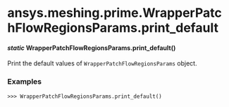 # ansys.meshing.prime.WrapperPatchFlowRegionsParams.print_default



#### *static* WrapperPatchFlowRegionsParams.print_default()

Print the default values of `WrapperPatchFlowRegionsParams` object.

### Examples

```pycon
>>> WrapperPatchFlowRegionsParams.print_default()
```

<!-- !! processed by numpydoc !! -->
